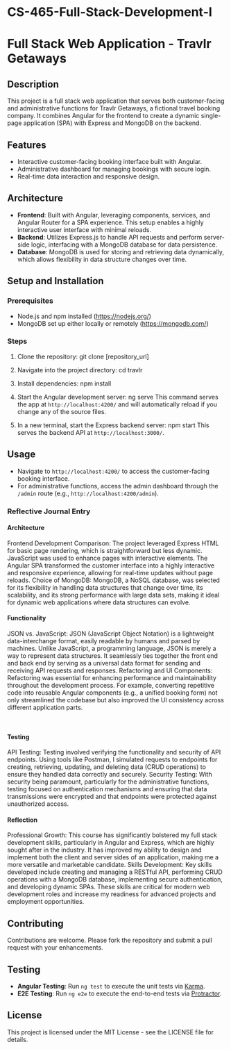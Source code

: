 # CS-465-Full-Stack-Development-I

# Full Stack Web Application - Travlr Getaways

## Description
This project is a full stack web application that serves both customer-facing and administrative functions for Travlr Getaways, a fictional travel booking company. It combines Angular for the frontend to create a dynamic single-page application (SPA) with Express and MongoDB on the backend.

## Features
- Interactive customer-facing booking interface built with Angular.
- Administrative dashboard for managing bookings with secure login.
- Real-time data interaction and responsive design.

## Architecture
- **Frontend**: Built with Angular, leveraging components, services, and Angular Router for a SPA experience. This setup enables a highly interactive user interface with minimal reloads.
- **Backend**: Utilizes Express.js to handle API requests and perform server-side logic, interfacing with a MongoDB database for data persistence.
- **Database**: MongoDB is used for storing and retrieving data dynamically, which allows flexibility in data structure changes over time.

## Setup and Installation
### Prerequisites
- Node.js and npm installed (https://nodejs.org/)
- MongoDB set up either locally or remotely (https://mongodb.com/)

### Steps
1. Clone the repository:
git clone [repository_url]

2. Navigate into the project directory:
cd travlr

3. Install dependencies:
npm install

4. Start the Angular development server:
ng serve
This command serves the app at `http://localhost:4200/` and will automatically reload if you change any of the source files.

5. In a new terminal, start the Express backend server:
npm start
This serves the backend API at `http://localhost:3000/`.

## Usage
- Navigate to `http://localhost:4200/` to access the customer-facing booking interface.
- For administrative functions, access the admin dashboard through the `/admin` route (e.g., `http://localhost:4200/admin`).

 ### Reflective Journal Entry

#### Architecture

Frontend Development Comparison: The project leveraged Express HTML for basic page rendering, which is straightforward but less dynamic. JavaScript was used to enhance pages with interactive elements. The Angular SPA transformed the customer interface into a highly interactive and responsive experience, allowing for real-time updates without page reloads.
Choice of MongoDB: MongoDB, a NoSQL database, was selected for its flexibility in handling data structures that change over time, its scalability, and its strong performance with large data sets, making it ideal for dynamic web applications where data structures can evolve.

#### Functionality

JSON vs. JavaScript: JSON (JavaScript Object Notation) is a lightweight data-interchange format, easily readable by humans and parsed by machines. Unlike JavaScript, a programming language, JSON is merely a way to represent data structures. It seamlessly ties together the front end and back end by serving as a universal data format for sending and receiving API requests and responses.
Refactoring and UI Components: Refactoring was essential for enhancing performance and maintainability throughout the development process. For example, converting repetitive code into reusable Angular components (e.g., a unified booking form) not only streamlined the codebase but also improved the UI consistency across different application parts.

&nbsp;

#### Testing

API Testing: Testing involved verifying the functionality and security of API endpoints. Using tools like Postman, I simulated requests to endpoints for creating, retrieving, updating, and deleting data (CRUD operations) to ensure they handled data correctly and securely.
Security Testing: With security being paramount, particularly for the administrative functions, testing focused on authentication mechanisms and ensuring that data transmissions were encrypted and that endpoints were protected against unauthorized access.

#### Reflection

Professional Growth: This course has significantly bolstered my full stack development skills, particularly in Angular and Express, which are highly sought after in the industry. It has improved my ability to design and implement both the client and server sides of an application, making me a more versatile and marketable candidate.
Skills Development: Key skills developed include creating and managing a RESTful API, performing CRUD operations with a MongoDB database, implementing secure authentication, and developing dynamic SPAs. These skills are critical for modern web development roles and increase my readiness for advanced projects and employment opportunities.

## Contributing
Contributions are welcome. Please fork the repository and submit a pull request with your enhancements.

## Testing
- **Angular Testing**: Run `ng test` to execute the unit tests via [Karma](https://karma-runner.github.io).
- **E2E Testing**: Run `ng e2e` to execute the end-to-end tests via [Protractor](http://www.protractortest.org/).

## License
This project is licensed under the MIT License - see the LICENSE file for details.

